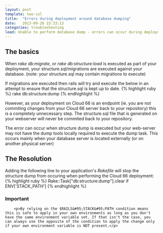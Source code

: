 ```yaml
---
layout: post
template: two-col
title:  "Errors during deployment around database dumping"
date:   2013-09-26 15:33:13
categories: troubleshooting
lead: Unable to perform database dump - errors can occur during deployment if your database is on a standalone or external server AND your db schema is sql based (structure.sql) due to db dump tools missing on the webserver
---
```



## The basics
When *rake db:migrate*, or *rake db:structure:load* is executed as part of your deployment, your structure.sql/migrations are executed against your database.
(note: your structure.sql may contain migrations to execute)

If migrations are executed then rails will try and execute the below in an attempt to ensure that the structure.sql is kept up to date.
{% highlight ruby %}
rake db:structure:dump
{% endhighlight %}

However, as your deployment on Cloud 66 is an endpoint (ie. you are not commiting changes from your Cloud 66 server back to your repository) this is a completely unnecessary step.
The structure.sql file that is generated on your webserver will never be commited back to your repository.

The error can occur when structure dump is executed but your web-server may not have the dump tools locally required to execute the dump task.
This occurs mainly when your database server is located externally (or on another physical server)

## The Resolution

Adding the following line to your application's *Rakefile* will stop the structure dump from occuring when performing the Cloud 66 deployment:
{% highlight ruby %}
Rake::Task["db:structure:dump"].clear if ENV['STACK_PATH']
{% endhighlight %}

<div class="notice">
	<h3>Important</h3>

		<p>By relying on the $RAILS&#95;STACK&#95;PATH condition means this is safe to apply in your own environments as long as you don't have the same environment variable set. If that isn't the case, you can always use the opposite of the condition to apply the change only if your own environment variable is NOT present.</p>
</div>